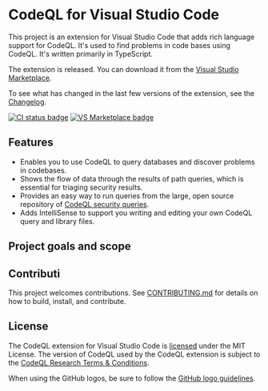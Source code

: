 # CodeQL for Visual Studio Code

This project is an extension for Visual Studio Code that adds rich language support for CodeQL. It's used to find problems in code bases using CodeQL. It's written primarily in TypeScript.

The extension is released. You can download it from the [Visual Studio Marketplace](https://marketplace.visualstudio.com/items?itemName=github.vscode-codeql).

To see what has changed in the last few versions of the extension, see the [Changelog](https://github.com/github/vscode-codeql/blob/master/extensions/ql-vscode/CHANGELOG.md).

[![CI status badge](https://github.com/github/vscode-codeql/workflows/Build%20Extension/badge.svg)](https://github.com/github/vscode-codeql/actions?query=workflow%3A%22Build+Extension%22+branch%3Amaster)
[![VS Marketplace badge](https://vsmarketplacebadge.apphb.com/version/github.vscode-codeql.svg)](https://marketplace.visualstudio.com/items?itemName=github.vscode-codeql)

## Features

* Enables you to use CodeQL to query databases and discover problems in codebases.
* Shows the flow of data through the results of path queries, which is essential for triaging security results.
* Provides an easy way to run queries from the large, open source repository of [CodeQL security queries](https://github.com/Semmle/ql).
* Adds IntelliSense to support you writing and editing your own CodeQL query and library files.


## Project goals and scope


## Contributi
This project welcomes contributions. See [CONTRIBUTING.md](CONTRIBUTING.md) for details on how to build, install, and contribute.

## License

The CodeQL extension for Visual Studio Code is [licensed](LICENSE.md) under the MIT License. The version of CodeQL used by the CodeQL extension is subject to the [CodeQL Research Terms & Conditions](https://securitylab.github.com/tools/codeql/license).

When using the GitHub logos, be sure to follow the [GitHub logo guidelines](https://github.com/logos).
